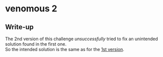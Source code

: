 # venomous 2

## Write-up

The 2nd version of this challenge *unsuccessfully* tried to fix an unintended solution found in the first one.  
So the intended solution is the same as for the [1st version](../venomous).
